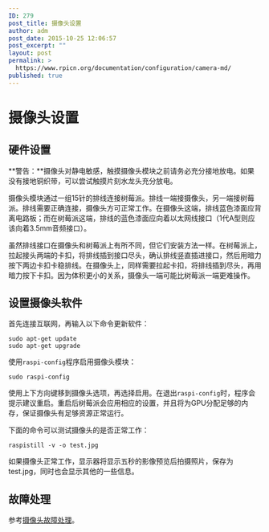 ```yaml
---
ID: 279
post_title: 摄像头设置
author: adm
post_date: 2015-10-25 12:06:57
post_excerpt: ""
layout: post
permalink: >
  https://www.rpicn.org/documentation/configuration/camera-md/
published: true
---
```

# 摄像头设置

## 硬件设置

**警告：**摄像头对静电敏感，触摸摄像头模块之前请务必充分接地放电。如果没有接地铜织带，可以尝试触摸片刻水龙头充分放电。

摄像头模块通过一组15针的排线连接树莓派。排线一端接摄像头，另一端接树莓派。排线需要正确连接，摄像头方可正常工作。在摄像头这端，排线蓝色漆面应背离电路板；而在树莓派这端，排线的蓝色漆面应向着以太网线接口（1代A型则应该向着3.5mm音频接口）。

虽然排线接口在摄像头和树莓派上有所不同，但它们安装方法一样。在树莓派上，拉起接头两端的卡扣，将排线插到接口尽头，确认排线竖直插进接口，然后用暗力按下两边卡扣卡稳排线。在摄像头上，同样需要拉起卡扣，将排线插到尽头，再用暗力按下卡扣。因为体积更小的关系，摄像头一端可能比树莓派一端更难操作。

## 设置摄像头软件

首先连接互联网，再输入以下命令更新软件：

    sudo apt-get update
    sudo apt-get upgrade

使用`raspi-config`程序启用摄像头模块：

    sudo raspi-config

使用上下方向键移到摄像头选项，再选择启用。在退出`raspi-config`时，程序会提示建议重启。重启后树莓派会应用相应的设置，并且将为GPU分配足够的内存，保证摄像头有足够资源正常运行。

下面的命令可以测试摄像头的是否正常工作：

    raspistill -v -o test.jpg

如果摄像头正常工作，显示器将显示五秒的影像预览后拍摄照片，保存为test.jpg，同时也会显示其他的一些信息。

## 故障处理

参考[摄像头故障处理](../../troubleshooting/hardware-troubleshooting/camera.md)。
